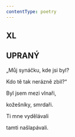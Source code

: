 ```yaml
---
contentType: poetry
---
```


<section>

## XL  

## UPRANÝ

„Můj synáčku, kde jsi byl?  

Kdo tě tak nerázně zbil?“

</section>

<section>

Byl jsem mezi vlnaři,

kožešníky, smrdaři.

</section>

<section>

Ti mne vydělávali

tamti našlapávali.

</section>

